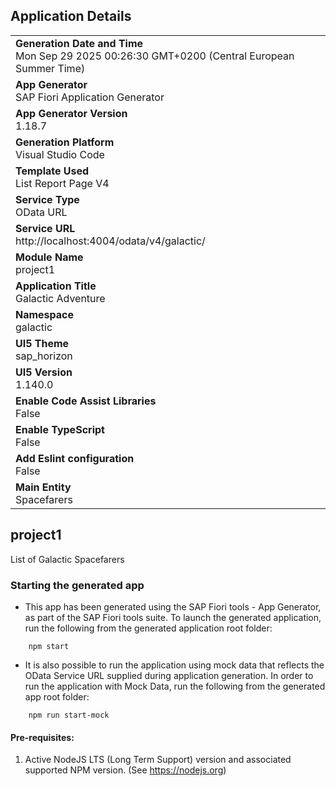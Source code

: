 ## Application Details
|               |
| ------------- |
|**Generation Date and Time**<br>Mon Sep 29 2025 00:26:30 GMT+0200 (Central European Summer Time)|
|**App Generator**<br>SAP Fiori Application Generator|
|**App Generator Version**<br>1.18.7|
|**Generation Platform**<br>Visual Studio Code|
|**Template Used**<br>List Report Page V4|
|**Service Type**<br>OData URL|
|**Service URL**<br>http://localhost:4004/odata/v4/galactic/|
|**Module Name**<br>project1|
|**Application Title**<br>Galactic Adventure|
|**Namespace**<br>galactic|
|**UI5 Theme**<br>sap_horizon|
|**UI5 Version**<br>1.140.0|
|**Enable Code Assist Libraries**<br>False|
|**Enable TypeScript**<br>False|
|**Add Eslint configuration**<br>False|
|**Main Entity**<br>Spacefarers|

## project1

List of Galactic Spacefarers

### Starting the generated app

-   This app has been generated using the SAP Fiori tools - App Generator, as part of the SAP Fiori tools suite.  To launch the generated application, run the following from the generated application root folder:

```
    npm start
```

- It is also possible to run the application using mock data that reflects the OData Service URL supplied during application generation.  In order to run the application with Mock Data, run the following from the generated app root folder:

```
    npm run start-mock
```

#### Pre-requisites:

1. Active NodeJS LTS (Long Term Support) version and associated supported NPM version.  (See https://nodejs.org)


